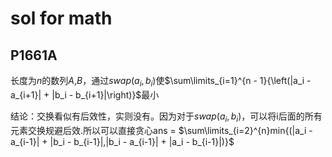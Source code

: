 # sol for math

## P1661A

 长度为$n$的数列$A$,$B$，通过$swap(a_i,b_i)$使$\sum\limits_{i=1}^{n - 1}{\left(|a_i - a_{i+1}| + |b_i - b_{i+1}|\right)}$最小

结论：交换看似有后效性，实则没有。因为对于$swap(a_i,b_i)$，可以将i后面的所有元素交换规避后效.所以可以直接贪心ans = $\sum\limits_{i=2}^{n}min{(|a_i - a_{i-1}| + |b_i - b_{i-1}|,|b_i - a_{i-1}| + |a_i - b_{i-1}|)}$
